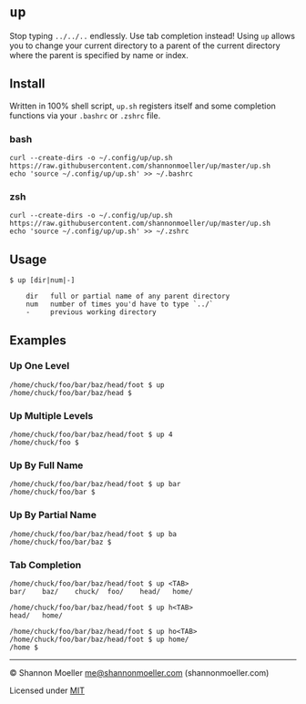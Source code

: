 # `up`

Stop typing `../../..` endlessly. Use tab completion instead! Using `up` allows you to change your current directory to a parent of the current directory where the parent is specified by name or index.

## Install

Written in 100% shell script, `up.sh` registers itself and some completion functions via your `.bashrc` or `.zshrc` file.

### bash

```
curl --create-dirs -o ~/.config/up/up.sh https://raw.githubusercontent.com/shannonmoeller/up/master/up.sh
echo 'source ~/.config/up/up.sh' >> ~/.bashrc
```

### zsh

```
curl --create-dirs -o ~/.config/up/up.sh https://raw.githubusercontent.com/shannonmoeller/up/master/up.sh
echo 'source ~/.config/up/up.sh' >> ~/.zshrc
```

## Usage

```
$ up [dir|num|-]

    dir   full or partial name of any parent directory
    num   number of times you'd have to type `../`
    -     previous working directory
```

## Examples

### Up One Level

```
/home/chuck/foo/bar/baz/head/foot $ up
/home/chuck/foo/bar/baz/head $
```

### Up Multiple Levels

```
/home/chuck/foo/bar/baz/head/foot $ up 4
/home/chuck/foo $
```

### Up By Full Name

```
/home/chuck/foo/bar/baz/head/foot $ up bar
/home/chuck/foo/bar $
```

### Up By Partial Name

```
/home/chuck/foo/bar/baz/head/foot $ up ba
/home/chuck/foo/bar/baz $
```

### Tab Completion

```
/home/chuck/foo/bar/baz/head/foot $ up <TAB>
bar/    baz/    chuck/  foo/    head/   home/

/home/chuck/foo/bar/baz/head/foot $ up h<TAB>
head/   home/

/home/chuck/foo/bar/baz/head/foot $ up ho<TAB>
/home/chuck/foo/bar/baz/head/foot $ up home/
/home $
```

----

© Shannon Moeller <me@shannonmoeller.com> (shannonmoeller.com)

Licensed under [MIT](http://shannonmoeller.com/mit.txt)
